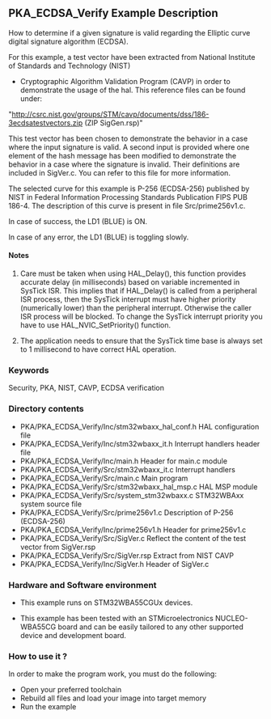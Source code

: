 ## <b>PKA_ECDSA_Verify Example Description</b>

How to determine if a given signature is valid regarding the Elliptic curve digital signature algorithm
(ECDSA).

For this example, a test vector have been extracted from National Institute of Standards and Technology (NIST)

 - Cryptographic Algorithm Validation Program (CAVP) in order to demonstrate the usage of the hal.
This reference files can be found under:

"http://csrc.nist.gov/groups/STM/cavp/documents/dss/186-3ecdsatestvectors.zip (ZIP SigGen.rsp)"

This test vector has been chosen to demonstrate the behavior in a case where the input signature
is valid. A second input is provided where one element of the hash message has been modified to 
demonstrate the behavior in a case where the signature is invalid. Their definitions are included 
in SigVer.c. You can refer to this file for more information.

The selected curve for this example is P-256 (ECDSA-256) published by NIST in 
Federal Information Processing Standards Publication FIPS PUB 186-4. The description
of this curve is present in file Src/prime256v1.c.

In case of success, the LD1 (BLUE) is ON.

In case of any error, the LD1 (BLUE) is toggling slowly.

#### <b>Notes</b>

1. Care must be taken when using HAL_Delay(), this function provides accurate delay (in milliseconds)
   based on variable incremented in SysTick ISR. This implies that if HAL_Delay() is called from
   a peripheral ISR process, then the SysTick interrupt must have higher priority (numerically lower)
   than the peripheral interrupt. Otherwise the caller ISR process will be blocked.
   To change the SysTick interrupt priority you have to use HAL_NVIC_SetPriority() function.
      
2. The application needs to ensure that the SysTick time base is always set to 1 millisecond
   to have correct HAL operation.

### <b>Keywords</b>

Security, PKA, NIST, CAVP, ECDSA verification

### <b>Directory contents</b>
  
  - PKA/PKA_ECDSA_Verify/Inc/stm32wbaxx_hal_conf.h    HAL configuration file
  - PKA/PKA_ECDSA_Verify/Inc/stm32wbaxx_it.h          Interrupt handlers header file
  - PKA/PKA_ECDSA_Verify/Inc/main.h                   Header for main.c module
  - PKA/PKA_ECDSA_Verify/Src/stm32wbaxx_it.c          Interrupt handlers
  - PKA/PKA_ECDSA_Verify/Src/main.c                   Main program
  - PKA/PKA_ECDSA_Verify/Src/stm32wbaxx_hal_msp.c     HAL MSP module 
  - PKA/PKA_ECDSA_Verify/Src/system_stm32wbaxx.c      STM32WBAxx system source file
  - PKA/PKA_ECDSA_Verify/Src/prime256v1.c             Description of P-256 (ECDSA-256)
  - PKA/PKA_ECDSA_Verify/Inc/prime256v1.h             Header for prime256v1.c
  - PKA/PKA_ECDSA_Verify/Src/SigVer.c                 Reflect the content of the test vector from SigVer.rsp
  - PKA/PKA_ECDSA_Verify/Src/SigVer.rsp               Extract from NIST CAVP
  - PKA/PKA_ECDSA_Verify/Inc/SigVer.h                 Header of SigVer.c

### <b>Hardware and Software environment</b> 

  - This example runs on STM32WBA55CGUx devices.
  
  - This example has been tested with an STMicroelectronics NUCLEO-WBA55CG
    board and can be easily tailored to any other supported device 
    and development board.

### <b>How to use it ?</b> 

In order to make the program work, you must do the following:

 - Open your preferred toolchain 
 - Rebuild all files and load your image into target memory
 - Run the example
 
